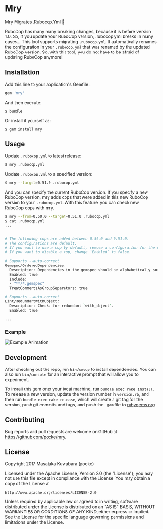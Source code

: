 # Mry

Mry Migrates .Rubocop.Yml :muscle:


RuboCop has many many breaking changes, because it is before version 1.0.
So, if you update your RuboCop version, .rubocop.yml breaks in many cases...
This tool supports migrating `.rubocop.yml`. It automatically renames the configuration in your `.rubocop.yml` that was renamed by the updated RuboCop version. So, with this tool, you do not have to be afraid of updating RuboCop anymore!

## Installation

Add this line to your application's Gemfile:

```ruby
gem 'mry'
```

And then execute:

    $ bundle

Or install it yourself as:

    $ gem install mry

## Usage

Update `.rubocop.yml` to latest release:

```bash
$ mry .rubocop.yml
```

Update `.rubocop.yml` to a specified version:

```bash
$ mry --target=0.51.0 .rubocop.yml
```

And you can specify the current RuboCop version.
If you specify a new RuboCop version, mry adds cops that were added in this new RuboCop version to your `.rubocop.yml`.
With this feature, you can check new RuboCop cops with mry.

```bash
$ mry --from=0.50.0 --target=0.51.0 .rubocop.yml
$ cat .rubocop.yml
...


# The following cops are added between 0.50.0 and 0.51.0.
# The configurations are default.
# If you want to use a cop by default, remove a configuration for the cop from here.
# If you want to disable a cop, change `Enabled` to false.

# Supports --auto-correct
Gemspec/OrderedDependencies:
  Description: Dependencies in the gemspec should be alphabetically sorted.
  Enabled: true
  Include:
  - "**/*.gemspec"
  TreatCommentsAsGroupSeparators: true

# Supports --auto-correct
Lint/RedundantWithObject:
  Description: Checks for redundant `with_object`.
  Enabled: true

...
```

### Example


![Example Animation](https://cloud.githubusercontent.com/assets/4361134/25322816/8188f21a-28f5-11e7-9915-93f72034e3ea.gif)

## Development

After checking out the repo, run `bin/setup` to install dependencies. You can also run `bin/console` for an interactive prompt that will allow you to experiment.

To install this gem onto your local machine, run `bundle exec rake install`. To release a new version, update the version number in `version.rb`, and then run `bundle exec rake release`, which will create a git tag for the version, push git commits and tags, and push the `.gem` file to [rubygems.org](https://rubygems.org).

## Contributing

Bug reports and pull requests are welcome on GitHub at https://github.com/pocke/mry.

## License

Copyright 2017 Masataka Kuwabara (pocke)

Licensed under the Apache License, Version 2.0 (the "License");
you may not use this file except in compliance with the License.
You may obtain a copy of the License at

    http://www.apache.org/licenses/LICENSE-2.0

Unless required by applicable law or agreed to in writing, software
distributed under the License is distributed on an "AS IS" BASIS,
WITHOUT WARRANTIES OR CONDITIONS OF ANY KIND, either express or implied.
See the License for the specific language governing permissions and
limitations under the License.

